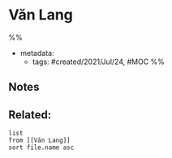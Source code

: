 ---
---

# Văn Lang

%% 
- metadata:
	- tags: #created/2021/Jul/24, #MOC 
%%

## Notes


## Related:
```dataview
list
from [[Văn Lang]]
sort file.name asc
```
